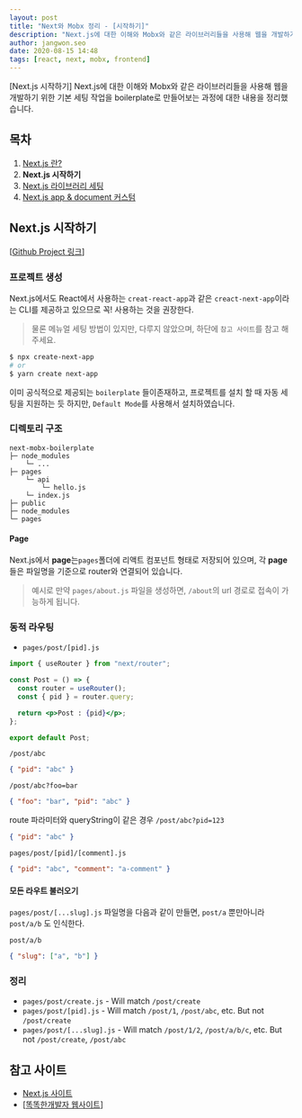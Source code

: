 ```yaml
---
layout: post
title: "Next와 Mobx 정리 - [시작하기]"
description: "Next.js에 대한 이해와 Mobx와 같은 라이브러리들을 사용해 웹을 개발하기 위한 기본 세팅 작업을 boilerplate로 만들어보는 과정에 대한 내용을 정리했습니다."
author: jangwon.seo
date: 2020-08-15 14:48
tags: [react, next, mobx, frontend]
---
```


[Next.js 시작하기]
Next.js에 대한 이해와 Mobx와 같은 라이브러리들을 사용해 웹을 개발하기 위한 기본 세팅 작업을 boilerplate로 만들어보는 과정에 대한 내용을 정리했습니다.

## 목차

1. [Next.js 란?](https://tech.toktokhan.dev/2020/07/01/next-mobx-boiler-1/)
2. **Next.js 시작하기**
3. [Next.js 라이브러리 세팅](https://tech.toktokhan.dev/2020/07/10/next-mobx-boiler-3/)
4. [Next.js app & document 커스텀](https://tech.toktokhan.dev/2020/07/15/next-mobx-boiler-4/)

## Next.js 시작하기

[[Github Project 링크](https://github.com/wkddnjset/next-mobx-boilerplate)]

### 프로젝트 생성

Next.js에서도 React에서 사용하는 `creat-react-app`과 같은 `creact-next-app`이라는 CLI를 제공하고 있으므로 꼭! 사용하는 것을 권장한다.

> 물론 메뉴얼 세팅 방법이 있지만, 다루지 않았으며, 하단에 `참고 사이트`를 참고 해주세요.

```bash
$ npx create-next-app
# or
$ yarn create next-app
```

이미 공식적으로 제공되는 `boilerplate` 들이존재하고, 프로젝트를 설치 할 때 자동 세팅을 지원하는 듯 하지만, `Default Mode`를 사용해서 설치하였습니다.

### 디렉토리 구조

```
next-mobx-boilerplate
├─ node_modules
    └─ ...
├─ pages
    └─ api
        └─ hello.js
    └─ index.js
├─ public
├─ node_modules
└─ pages
```

#### Page

Next.js에서 **page**는`pages`폴더에 리액트 컴포넌트 형태로 저장되어 있으며, 각 **page**들은 파일명을 기준으로 router와 연결되어 있습니다.

> 예시로 만약 `pages/about.js` 파일을 생성하면, `/about`의 url 경로로 접속이 가능하게 됩니다.

### 동적 라우팅

- `pages/post/[pid].js`

```jsx
import { useRouter } from "next/router";

const Post = () => {
  const router = useRouter();
  const { pid } = router.query;

  return <p>Post : {pid}</p>;
};

export default Post;
```

`/post/abc`

```json
{ "pid": "abc" }
```

`/post/abc?foo=bar`

```json
{ "foo": "bar", "pid": "abc" }
```

route 파라미터와 queryString이 같은 경우
`/post/abc?pid=123`

```json
{ "pid": "abc" }
```

`pages/post/[pid]/[comment].js`

```json
{ "pid": "abc", "comment": "a-comment" }
```

#### 모든 라우트 불러오기

`pages/post/[...slug].js` 파일명을 다음과 같이 만들면, `post/a` 뿐만아니라 `post/a/b` 도 인식한다.

`post/a/b`

```json
{ "slug": ["a", "b"] }
```

### 정리

- `pages/post/create.js` - Will match `/post/create`
- `pages/post/[pid].js` - Will match `/post/1`, `/post/abc`, etc. But not `/post/create`
- `pages/post/[...slug].js` - Will match `/post/1/2`, `/post/a/b/c`, etc. But not `/post/create`, `/post/abc`

## 참고 사이트

- [Next.js 사이트](https://nextjs.org/docs/getting-started)
- [[똑똑한개발자 웹사이트](https://toktokhan.dev/)]
